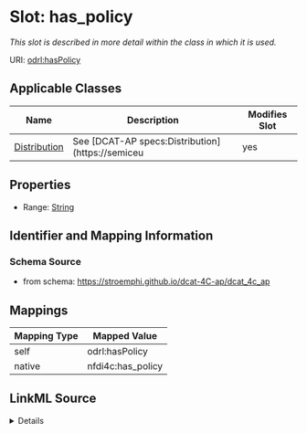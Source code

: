 

# Slot: has_policy


_This slot is described in more detail within the class in which it is used._





URI: [odrl:hasPolicy](http://www.w3.org/ns/odrl/2/hasPolicy)



<!-- no inheritance hierarchy -->





## Applicable Classes

| Name | Description | Modifies Slot |
| --- | --- | --- |
| [Distribution](Distribution.md) | See [DCAT-AP specs:Distribution](https://semiceu |  yes  |







## Properties

* Range: [String](String.md)





## Identifier and Mapping Information







### Schema Source


* from schema: https://stroemphi.github.io/dcat-4C-ap/dcat_4c_ap




## Mappings

| Mapping Type | Mapped Value |
| ---  | ---  |
| self | odrl:hasPolicy |
| native | nfdi4c:has_policy |




## LinkML Source

<details>
```yaml
name: has_policy
description: This slot is described in more detail within the class in which it is
  used.
from_schema: https://stroemphi.github.io/dcat-4C-ap/dcat_4c_ap
rank: 1000
slot_uri: odrl:hasPolicy
alias: has_policy
domain_of:
- Distribution
range: string

```
</details>